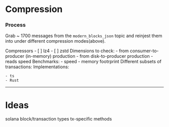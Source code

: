 # Compression 

### Process 

Grab ~ 1700 messages from the `modern_blocks_json` topic and reinjest them into under different compression modes(above).

Compressors
    - [ ] lz4
    - [ ] zstd
Dimensions to check:
    - from consumer-to-producer (in-memory) production
    - from disk-to-producer production
    - reads speed
Benchmarks:
    - speed
    - memory footrprint
Different subsets of transactions:
Implementations:

    - ts
    - Rust


---------------------------

# Ideas

solana block/transaction types
tx-specific methods




